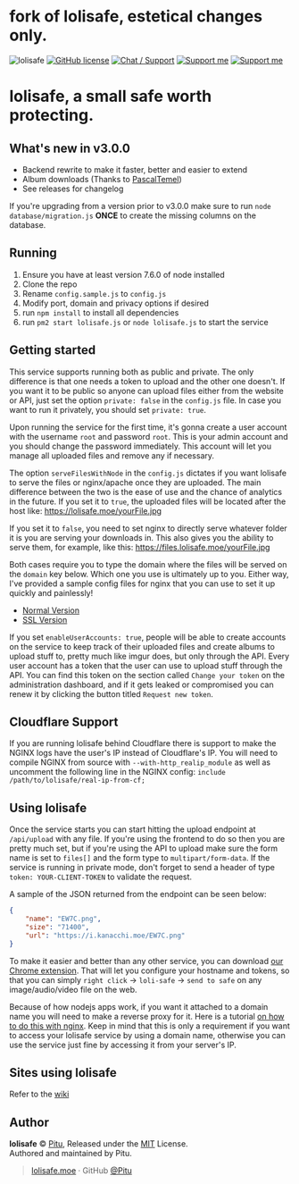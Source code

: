 # fork of lolisafe, estetical changes only.
![lolisafe](https://mar974.com/images/fb_share.png)
[![GitHub license](https://img.shields.io/badge/license-MIT-blue.svg?style=flat-square)](https://raw.githubusercontent.com/kanadeko/Kuro/master/LICENSE)
[![Chat / Support](https://img.shields.io/badge/Chat%20%2F%20Support-discord-7289DA.svg?style=flat-square)](https://discord.gg/5g6vgwn)
[![Support me](https://img.shields.io/endpoint.svg?url=https%3A%2F%2Fshieldsio-patreon.herokuapp.com%2Fpitu&style=flat-square)](https://www.patreon.com/pitu)
[![Support me](https://img.shields.io/badge/Support-Buy%20me%20a%20coffee-yellow.svg?style=flat-square)](https://www.buymeacoffee.com/kana)

# lolisafe, a small safe worth protecting.

## What's new in v3.0.0
- Backend rewrite to make it faster, better and easier to extend
- Album downloads (Thanks to [PascalTemel](https://github.com/PascalTemel))
- See releases for changelog

If you're upgrading from a version prior to v3.0.0 make sure to run `node database/migration.js` **ONCE** to create the missing columns on the database.

## Running
1. Ensure you have at least version 7.6.0 of node installed
2. Clone the repo
3. Rename `config.sample.js` to `config.js`
4. Modify port, domain and privacy options if desired
5. run `npm install` to install all dependencies
6. run `pm2 start lolisafe.js` or `node lolisafe.js` to start the service

## Getting started
This service supports running both as public and private. The only difference is that one needs a token to upload and the other one doesn't. If you want it to be public so anyone can upload files either from the website or API, just set the option `private: false` in the `config.js` file. In case you want to run it privately, you should set `private: true`.

Upon running the service for the first time, it's gonna create a user account with the username `root` and password `root`. This is your admin account and you should change the password immediately. This account will let you manage all uploaded files and remove any if necessary.

The option `serveFilesWithNode` in the `config.js` dictates if you want lolisafe to serve the files or nginx/apache once they are uploaded. The main difference between the two is the ease of use and the chance of analytics in the future.
If you set it to `true`, the uploaded files will be located after the host like:
	https://lolisafe.moe/yourFile.jpg

If you set it to `false`, you need to set nginx to directly serve whatever folder it is you are serving your
downloads in. This also gives you the ability to serve them, for example, like this:
	https://files.lolisafe.moe/yourFile.jpg

Both cases require you to type the domain where the files will be served on the `domain` key below.
Which one you use is ultimately up to you. Either way, I've provided a sample config files for nginx that you can use to set it up quickly and painlessly!
- [Normal Version](https://github.com/WeebDev/lolisafe/blob/master/nginx.sample.conf)
- [SSL Version](https://github.com/WeebDev/lolisafe/blob/master/nginx-ssl.sample.conf)

If you set `enableUserAccounts: true`, people will be able to create accounts on the service to keep track of their uploaded files and create albums to upload stuff to, pretty much like imgur does, but only through the API. Every user account has a token that the user can use to upload stuff through the API. You can find this token on the section called `Change your token` on the administration dashboard, and if it gets leaked or compromised you can renew it by clicking the button titled `Request new token`.

## Cloudflare Support
If you are running lolisafe behind Cloudflare there is support to make the NGINX logs have the user's IP instead of Cloudflare's IP. You will need to compile NGINX from source with `--with-http_realip_module` as well as uncomment the following line in the NGINX config: `include /path/to/lolisafe/real-ip-from-cf;`

## Using lolisafe
Once the service starts you can start hitting the upload endpoint at `/api/upload` with any file. If you're using the frontend to do so then you are pretty much set, but if you're using the API to upload make sure the form name is set to `files[]` and the form type to `multipart/form-data`. If the service is running in private mode, don't forget to send a header of type `token: YOUR-CLIENT-TOKEN` to validate the request.

A sample of the JSON returned from the endpoint can be seen below:
```json
{
	"name": "EW7C.png",
	"size": "71400",
	"url": "https://i.kanacchi.moe/EW7C.png"
}
```

To make it easier and better than any other service, you can download [our Chrome extension](https://chrome.google.com/webstore/detail/lolisafe-uploader/enkkmplljfjppcdaancckgilmgoiofnj). That will let you configure your hostname and tokens, so that you can simply `right click` ->  `loli-safe` -> `send to safe` on any image/audio/video file on the web.

Because of how nodejs apps work, if you want it attached to a domain name you will need to make a reverse proxy for it. Here is a tutorial [on how to do this with nginx](https://www.digitalocean.com/community/tutorials/how-to-set-up-a-node-js-application-for-production-on-ubuntu-16-04). Keep in mind that this is only a requirement if you want to access your lolisafe service by using a domain name, otherwise you can use the service just fine by accessing it from your server's IP.

## Sites using lolisafe
Refer to the [wiki](https://github.com/WeebDev/lolisafe/wiki/Sites-using-lolisafe)

## Author

**lolisafe** © [Pitu](https://github.com/Pitu), Released under the [MIT](https://github.com/WeebDev/lolisafe/blob/master/LICENSE) License.<br>
Authored and maintained by Pitu.

> [lolisafe.moe](https://lolisafe.moe) · GitHub [@Pitu](https://github.com/Pitu)
